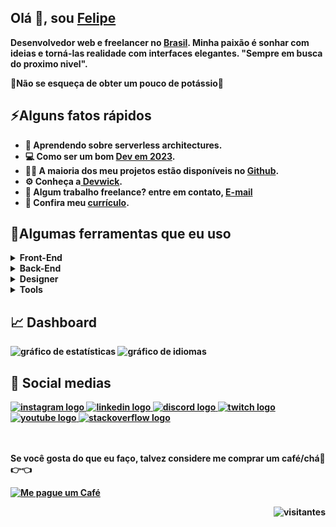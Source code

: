 <h2>Olá 👋, sou <a href="https://felipe-rocha.vercel.app/" target="_blank">Felipe </a></h2>

<p><strong>Desenvolvedor web e freelancer no <a href="https://linkss.app/mufmO" target="_blank">Brasil</a>. Minha paixão é sonhar com ideias e torná-las realidade com interfaces elegantes.
"Sempre em busca do proximo nivel".

<p>🍌Não se esqueça de obter um pouco de potássio🍌</p>

<h2>⚡️Alguns fatos rápidos</h2>
<div align="left">
    <ul>
        <li>🧐 Aprendendo sobre <strong>serverless architectures</strong>.</li>
        <li>💻 Como ser um bom <a href="https://dev-expert-ten.vercel.app/" target="_blank">Dev em 2023</a>.</li>
        <li>👨‍💻 A maioria dos meu projetos estão disponíveis no <a href="https://github.com/FelipeSimoesDaRocha?tab=repositories" target="_blank">Github</a>.</li>
        <li>⚙️ Conheça a<a href="https://github.com/orgs/WarwickBr1" target="_blank"> Devwick</a>.</li>
        <li>💼 Algum trabalho freelance? entre em contato, <a href="mailto:Felipe.SimoesDaRocha@Gmail.com" target="_blank">E-mail</a></li>
        <li>📙 Confira meu <a href="https://raw.githubusercontent.com/FelipeSimoesDaRocha/FelipeSimoesDaRocha/20afd8addb05fef498b106cf5ccfed7d3c7369f2/curriculo%5BPDF%5D.pdf" target="_blank">currículo</a>.</li>
    </ul>
</div>

<h2>🚀Algumas ferramentas que eu uso</h2>
<div>
  <details align="left">
    <summary>Front-End</summary>
      <img src="https://raw.githubusercontent.com/devicons/devicon/master/icons/nextjs/nextjs-original.svg" alt="next-js" width="25" height="25" />
      <img src="https://raw.githubusercontent.com/devicons/devicon/master/icons/react/react-original-wordmark.svg" alt="react" width="25" height="25" />
      <img src="https://raw.githubusercontent.com/devicons/devicon/master/icons/angularjs/angularjs-original.svg" alt="angular-js" width="25" height="25" />
      <img src="https://raw.githubusercontent.com/devicons/devicon/master/icons/javascript/javascript-original.svg" alt="javascript" width="25" height="25" />
      <img src="https://raw.githubusercontent.com/devicons/devicon/master/icons/typescript/typescript-original.svg" alt="typescript" width="25" height="25" />
      <img src="https://raw.githubusercontent.com/devicons/devicon/master/icons/css3/css3-original-wordmark.svg" alt="css3" width="25" height="25" />
      <img src="https://raw.githubusercontent.com/devicons/devicon/master/icons/sass/sass-original.svg" alt="sass" width="25" height="25" />
      <img src="https://raw.githubusercontent.com/devicons/devicon/master/icons/bootstrap/bootstrap-plain.svg" alt="bootstrap" width="25" height="25" />
  </details>
  <details>
    <summary>Back-End</summary>
      <img src="https://raw.githubusercontent.com/devicons/devicon/master/icons/mongodb/mongodb-original.svg" alt="mongodb" width="25" height="25" />
      <img src="https://raw.githubusercontent.com/devicons/devicon/master/icons/mysql/mysql-original-wordmark.svg" alt="mysql" width="25" height="25" />
      <img src="https://raw.githubusercontent.com/devicons/devicon/master/icons/nodejs/nodejs-original-wordmark.svg" alt="nodejs" width="25" height="25" />
      <img src="https://raw.githubusercontent.com/devicons/devicon/master/icons/heroku/heroku-plain.svg" alt="heroku" width="25" height="25" />
      <img src="https://raw.githubusercontent.com/github/explore/80688e429a7d4ef2fca1e82350fe8e3517d3494d/topics/aws/aws.png" alt="aws" width="25" height="25" />
      <img src="https://www.vectorlogo.zone/logos/google_cloud/google_cloud-icon.svg" alt="gcp" width="25" height="25" />
      <img src="https://raw.githubusercontent.com/devicons/devicon/master/icons/docker/docker-original.svg" alt="Docker" width="25" height="25" />
  </details>
  <details>
    <summary>Designer</summary>
      <img src="https://raw.githubusercontent.com/devicons/devicon/master/icons/figma/figma-original.svg" alt="Figma" width="25" height="25" />
      <img src="https://raw.githubusercontent.com/devicons/devicon/master/icons/photoshop/photoshop-plain.svg" alt="Photoshop" width="25" height="25" />
      <img src="https://raw.githubusercontent.com/devicons/devicon/master/icons/illustrator/illustrator-plain.svg" alt="Illustrator" width="25" height="25" />
  </details>
  <details>
    <summary>Tools</summary>
      <img src="https://raw.githubusercontent.com/devicons/devicon/master/icons/vscode/vscode-original.svg" alt="Vidual Studio code" width="25" height="25" />
      <img src="https://raw.githubusercontent.com/devicons/devicon/master/icons/visualstudio/visualstudio-plain.svg" alt="Vidual Studio code" width="25" height="25" />
      <img src="https://raw.githubusercontent.com/devicons/devicon/master/icons/git/git-original.svg" alt="Git" width="25" height="25" />
      <img src="https://raw.githubusercontent.com/devicons/devicon/master/icons/github/github-original.svg" alt="GitHub" width="25" height="25" />
      <img src="https://raw.githubusercontent.com/devicons/devicon/master/icons/gitlab/gitlab-original.svg" alt="GitLab" width="25" height="25" />
  </details>
</div>

<h2>📈 Dashboard</h2>
<div align="left"> 
   <img src="https://github-readme-stats.vercel.app/api?hide_title=true&hide_rank=false&show_icons=true&include_all_commits=false&count_private=true&disable_animations=false&theme=github_dark&locale=pt-br&hide_border=false&username=FelipeSimoesDaRocha" height="150" alt="gráfico de estatísticas"/>
  <img src="https://github-readme-stats.vercel.app/api/top-langs?locale=pt-br&hide_title=false&layout=compact&card_width=320&langs_count=5&theme=github_dark&hide_border=false&username=FelipeSimoesDaRocha" height="150" alt="gráfico de idiomas" />
</div>
  
<h2>📱 Social medias</h2> 
<div align="left">
  <a href="https://www.instagram.com/fe_br1/" target="_blank">
    <img src="https://raw.githubusercontent.com/maurodesouza/profile-readme-generator/master/src/assets/icons/social/instagram/default.svg" width="44" height="32" alt="instagram logo"  />
  </a>
  <a href="https://www.linkedin.com/in/felipe-sim%C3%B5es-da-rocha/" target="_blank">
    <img src="https://raw.githubusercontent.com/maurodesouza/profile-readme-generator/master/src/assets/icons/social/linkedin/default.svg" width="44" height="32" alt="linkedin logo"  />
  </a>
  <a href="https://discord.com/invite/YFpCswADvF" target="_blank">
    <img src="https://raw.githubusercontent.com/maurodesouza/profile-readme-generator/master/src/assets/icons/social/discord/default.svg" width="44" height="32" alt="discord logo"  />
  </a>
  <a href="https://www.twitch.tv/felisoft" target="_blank">      
    <img src="https://raw.githubusercontent.com/maurodesouza/profile-readme-generator/master/src/assets/icons/social/twitch/default.svg" width="44" height="32" alt="twitch logo"  />
  </a>
  <a href="https://www.youtube.com/channel/UCZHg42bcGOziqLRlGldjJpA" target="_blank">
    <img src="https://raw.githubusercontent.com/maurodesouza/profile-readme-generator/master/src/assets/icons/social/youtube/default.svg" width="44" height="32" alt="youtube logo"  />
  </a>
  <a href="https://stackoverflow.com/users/21069353/felipe-sim%c3%b5es-da-rocha" target="_blank">
    <img src="https://raw.githubusercontent.com/maurodesouza/profile-readme-generator/master/src/assets/icons/social/stackoverflow/default.svg" width="44" height="32" alt="stackoverflow logo"  />
  </a>      
</div>

<br>
<br>
<p><strong>Se você gosta do que eu faço, talvez considere me comprar um café/chá🥺👉👈<p/>
<a href="https://www.buymeacoffee.com/feliperocha" target="_blank"><img src="https://cdn.buymeacoffee.com/buttons/v2/default-red.png" alt="Me pague um Café" width="150" ></a>
    
<p align="right"><img src="https://visitor-badge.glitch.me/badge?page_id=FelipeSimoesDaRocha.FelipeSimoesDaRocha" alt="visitantes"></p>
